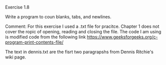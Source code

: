 Exercise 1.8

Write a program to coun blanks, tabs, and newlines.


Comment: For this exercise I used a .txt file for pracitce. Chapter 1
does not cover the ropic of opening, reading and closing the file. The code I am using is modified code from the following link https://www.geeksforgeeks.org/c-program-print-contents-file/


The text in dennis.txt are the fisrt two paragrapshs from Dennis Ritchie's wiki page.
